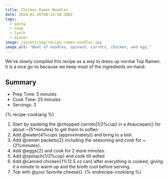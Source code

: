 ```yaml
---
title: Chicken Ramen Noodles
date: 2024-01-16T08:14:50.388Z
tags:
  - pasta
  - soup
  - lunch
  - dinner
image: /assets/img/recipe-ramen-noodles.jpg
image_alt: "Bowl of noodles, spinach, carrots, chicken, and egg."
---
```


We've slowly compiled this recipe as a way to dress up normal Top Ramen.
It is a nice go-to because we keep most of the ingredients on-hand.

## Summary

- Prep Time: 5 minutes
- Cook Time: 25 minutes
- Servings: 3

{% recipe-cooklang %}
1. Start by sauteing the @chopped carrots{1/2%cup} in a #saucepan{} for about ~{5*minutes} to get them to soften
1. Add @water{4%cups (approximately)} and bring to a boil.
1. Add @ramen packets{2} including the seasoning and cook for ~{2%minutes}.
1. Add @eggs{2} and cook for 2 more minutes.
1. Add @spinach{1/2%cup} and cook till wilted
1. Add @canned chicken{1%12.5 oz can} after everything is cooked, giving it a minute to warm up and the broth cool before serving.
1. Top with @your favorite cheese{}.
{% endrecipe-cooklang %}

